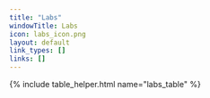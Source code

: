 ```yaml
---
title: "Labs"
windowTitle: Labs
icon: labs_icon.png
layout: default
link_types: []
links: []
---
```


<!-- # {{ page.title }} -->

{% include table_helper.html name="labs_table" %}
